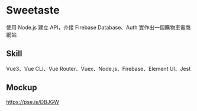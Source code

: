 # Sweetaste

使用 Node.js 建立 API，介接 Firebase Database、Auth 實作出一個購物車電商網站

## Skill
Vue3、Vue CLI、Vue Router、Vuex、Node.js、Firebase、Element UI、Jest

## Mockup
https://pse.is/DBJGW

